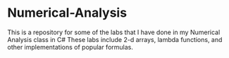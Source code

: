# Numerical-Analysis
This is a repository for some of the labs that I have done in my Numerical Analysis class in C#
These labs include 2-d arrays, lambda functions, and other implementations of popular formulas.
